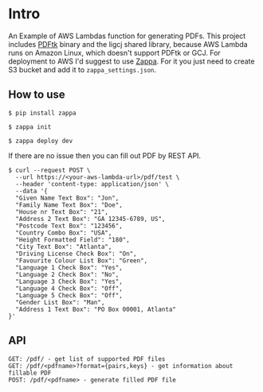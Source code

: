 # Intro

An Example of AWS Lambdas function for generating PDFs. This project includes [PDFtk](https://www.pdflabs.com/docs/install-pdftk-on-redhat-or-centos/) binary and the ligcj shared library, because AWS Lambda runs on Amazon Linux, which doesn't support PDFtk or GCJ.
For deployment to AWS I'd suggest to use [Zappa](https://github.com/Miserlou/Zappa). For it you just need to create S3 bucket and add it to `zappa_settings.json`. 

## How to use

`$ pip install zappa`

`$ zappa init`

`$ zappa deploy dev`

If there are no issue then you can fill out PDF by REST API.

```
$ curl --request POST \
  --url https://<your-aws-lambda-url>/pdf/test \
  --header 'content-type: application/json' \
  --data '{
  "Given Name Text Box": "Jon",
  "Family Name Text Box": "Doe",
  "House nr Text Box": "21",
  "Address 2 Text Box": "GA 12345-6789, US",
  "Postcode Text Box": "123456",
  "Country Combo Box": "USA",
  "Height Formatted Field": "180",
  "City Text Box": "Atlanta",
  "Driving License Check Box": "On",
  "Favourite Colour List Box": "Green",
  "Language 1 Check Box": "Yes",
  "Language 2 Check Box": "No",
  "Language 3 Check Box": "Yes",
  "Language 4 Check Box": "Off",
  "Language 5 Check Box": "Off",
  "Gender List Box": "Man",
  "Address 1 Text Box": "PO Box 00001, Atlanta"
}'
```

## API

```
GET: /pdf/ - get list of supported PDF files
GET: /pdf/<pdfname>?format={pairs,keys} - get information about fillable PDF
POST: /pdf/<pdfname> - generate filled PDF file
```